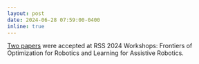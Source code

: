 ```yaml
---
layout: post
date: 2024-06-28 07:59:00-0400
inline: true
---
```


[Two papers](publications) were accepted at RSS 2024 Workshops: Frontiers of Optimization for Robotics and Learning for Assistive Robotics.
